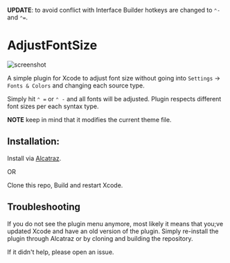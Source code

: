 **UPDATE**: to avoid conflict with Interface Builder hotkeys are changed to `⌃-` and `⌃=`.

# AdjustFontSize

![screenshot](https://raw.github.com/zats/AdjustFontSize-Xcode-Plugin/master/README/xcode.png)

A simple plugin for Xcode to adjust font size without going into `Settings` → `Fonts & Colors` and changing each source type.

Simply hit `⌃ =` or `⌃ -` and all fonts will be adjusted. Plugin respects different font sizes per each syntax type.

**NOTE** keep in mind that it modifies the current theme file.

## Installation:

Install via [Alcatraz](https://github.com/alcatraz/Alcatraz).

OR

Clone this repo, Build and restart Xcode.

## Troubleshooting

If you do not see the plugin menu anymore, most likely it means that you;ve updated Xcode and have an old version of the plugin. Simply re-install the plugin through Alcatraz or by cloning and building the repository.

If it didn't help, please open an issue.
